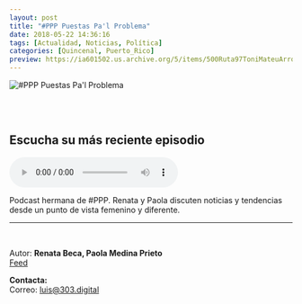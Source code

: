 ```yaml
---
layout: post
title: "#PPP Puestas Pa'l Problema"
date: 2018-05-22 14:36:16
tags: [Actualidad, Noticias, Política]
categories: [Quincenal, Puerto_Rico]
preview: https://ia601502.us.archive.org/5/items/500Ruta97ToniMateuArrom/300Puestasproblema.jpg
---
```


![#PPP Puestas Pa'l Problema](https://ia801502.us.archive.org/5/items/500Ruta97ToniMateuArrom/400Puestasproblema.jpg)

<br/>
<br/>

## Escucha su más reciente episodio

<!--reproductor-feed=https://www.omnycontent.com/d/playlist/4f1a70cd-ae6a-4438-93bc-a77001824e11/7f80b197-4f36-4dc8-8ae7-a8a101222f97/6a49e7fe-64d0-46aa-82a7-a8a10122520d/podcast.rss-->
<!--reproductor-start-->
<audio id="audio" preload="auto" controls="" src="https://omnystudio.com/d/clips/4f1a70cd-ae6a-4438-93bc-a77001824e11/7f80b197-4f36-4dc8-8ae7-a8a101222f97/00c314ad-2330-4322-985a-a99f00fc16c8/audio.mp3?utm_source=Podcast&in_playlist=6a49e7fe-64d0-46aa-82a7-a8a10122520d&t=1542814074"></audio>
<!--reproductor-end-->

Podcast hermana de #PPP. Renata y Paola discuten noticias y tendencias desde un punto de vista femenino y diferente.  

_ _ _

<br>

Autor: **Renata Beca, Paola Medina Prieto**  
[Feed](https://omny.fm/shows/pppa)  



**Contacta:**  
Correo: [luis@303.digital](mailto:luis@303.digital)  
